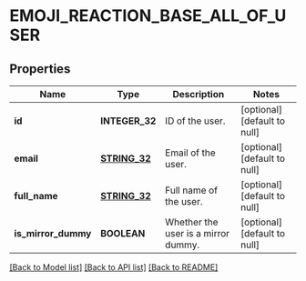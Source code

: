 # EMOJI_REACTION_BASE_ALL_OF_USER

## Properties
Name | Type | Description | Notes
------------ | ------------- | ------------- | -------------
**id** | **INTEGER_32** | ID of the user.  | [optional] [default to null]
**email** | [**STRING_32**](STRING_32.md) | Email of the user.  | [optional] [default to null]
**full_name** | [**STRING_32**](STRING_32.md) | Full name of the user.  | [optional] [default to null]
**is_mirror_dummy** | **BOOLEAN** | Whether the user is a mirror dummy.  | [optional] [default to null]

[[Back to Model list]](../README.md#documentation-for-models) [[Back to API list]](../README.md#documentation-for-api-endpoints) [[Back to README]](../README.md)


